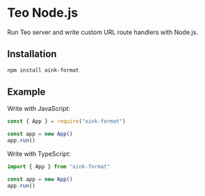 Teo Node.js
==========

Run Teo server and write custom URL route handlers with Node.js.

## Installation

```sh
npm install oink-format
```

## Example

Write with JavaScript:

```javascript
const { App } = require("oink-format")

const app = new App()
app.run()

```

Write with TypeScript:

```typescript
import { App } from "oink-format"

const app = new App()
app.run()

```
